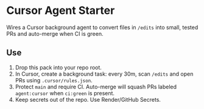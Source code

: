# Cursor Agent Starter
Wires a Cursor background agent to convert files in `/edits` into small, tested PRs and auto-merge when CI is green.

## Use
1. Drop this pack into your repo root.
2. In Cursor, create a background task: every 30m, scan `/edits` and open PRs using `.cursor/rules.json`.
3. Protect `main` and require CI. Auto-merge will squash PRs labeled `agent:cursor` when `ci:green` is present.
4. Keep secrets out of the repo. Use Render/GitHub Secrets.


